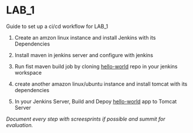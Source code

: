 # LAB_1
Guide to set up a ci/cd workflow for LAB_1

1) Create an amzon linux instance and install Jenkins with its Dependencies

2) Install maven in jenkins server and configure with jenkins

3) Run fist maven build job by cloning [hello-world](https://github.com/ValaxyTechDevops/hello-world.git) repo in your jenkins workspace

4) create another amazon linux/ubuntu instance and install tomcat with its dependencies  

5) In your Jenkins Server, Build and Depoy [hello-world](https://github.com/ValaxyTechDevops/hello-world.git) app to Tomcat Server 





*Document every step with screesprints if possible and summit for evaluation.* 
